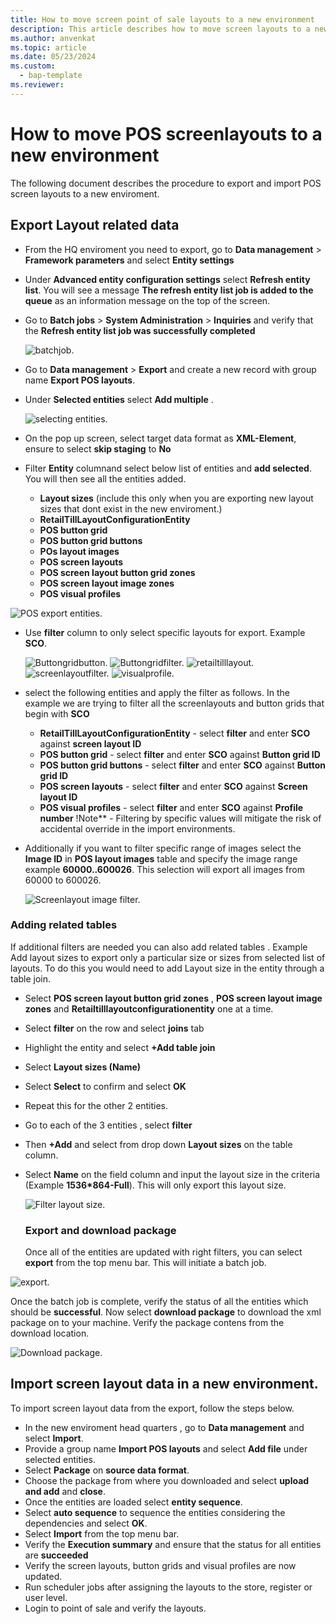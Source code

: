 ```yaml
---
title: How to move screen point of sale layouts to a new environment
description: This article describes how to move screen layouts to a new environment in the Microsoft Dynamics 365 Commerce.
ms.author: anvenkat 
ms.topic: article 
ms.date: 05/23/2024
ms.custom: 
  - bap-template
ms.reviewer:
---
```


# How to move POS screenlayouts to a new environment
The following document describes the procedure to export and import POS screen layouts to a new enviroment.

## Export Layout related data
- From the HQ enviroment you need to export, go to **Data management** > **Framework parameters** and select **Entity settings**
- Under **Advanced entity configuration settings** select **Refresh entity list**. You will see a message **The refresh entity list job is added to the queue** as an information message on the top of the screen.
- Go to **Batch jobs** > **System Administration** > **Inquiries** and verify that the **Refresh entity list job was successfully completed**
  
  ![batchjob.](media/batchjobentity.png)
  
- Go to **Data management** > **Export** and create a new record with group name  **Export POS layouts**.
- Under **Selected entities** select **Add multiple** .
  
  ![selecting entities.](media/selectentities.png)
  
- On the pop up screen, select target data format as **XML-Element**, ensure to select **skip staging** to **No**
- Filter **Entity** columnand select below list of entities and **add selected**. You will then see all the entities added.
    - **Layout sizes** (include this only when you are exporting new layout sizes that dont exist in the new enviroment.)
    - **RetailTillLayoutConfigurationEntity**
    - **POS button grid**
    - **POS button grid buttons**
    - **POs layout images**
    - **POS screen layouts**
    - **POS screen layout button grid zones**
    - **POS screen layout image zones**
    - **POS visual profiles**
      
 ![POS export entities.](media/POSexportedentities.png)
      
- Use **filter** column to only select specific layouts for export. Example **SCO**.

  ![Buttongridbutton.](media/buttongridbuttons.png)
  ![Buttongridfilter.](media/buttongridfilter.png)
  ![retailtilllayout.](media/retailtilllayout.png)
  ![screenlayoutfilter.](media/screenlayoutfilter.png)
  ![visualprofile.](media/visualprofilefilter.png)
  
- select the following entities and apply the filter as follows. In the example we are trying to filter all the screenlayouts and button grids that begin with **SCO**
    - **RetailTillLayoutConfigurationEntity** - select **filter** and enter **SCO** against **screen layout ID**
    - **POS button grid** - select **filter** and enter **SCO** against **Button grid ID** 
    - **POS button grid buttons** - select **filter** and enter **SCO** against **Button grid ID**
    - **POS screen layouts** - select **filter** and enter **SCO** against **Screen layout ID**
    - **POS visual profiles** - select **filter** and enter **SCO** against **Profile number**
!Note** - Filtering by specific values will mitigate the risk of accidental override in the import environments.

- Additionally if you want to filter specific range of images select the **Image ID** in **POS layout images** table and specify the image range example **60000..600026**.
   This selection will export all images from 60000 to 600026.

  ![Screenlayout image filter.](media/screenlayoutimagefilter.png)

### Adding related tables
If additional filters are needed you can also add related tables . Example Add layout sizes to export only a particular size or sizes from selected list of layouts.
To do this you would need to add Layout size in the entity through a table join.
- Select **POS screen layout button grid zones** , **POS screen layout image zones** and 
  **Retailtilllayoutconfigurationentity** one at a time.
- Select **filter** on the row and select **joins** tab
- Highlight the entity and select **+Add table join**
- Select **Layout sizes (Name)**
- Select **Select** to confirm and select **OK**
- Repeat this for the other 2 entities.
- Go to each of the 3 entities , select **filter**
- Then **+Add** and select from drop down **Layout sizes** on the table column.
- Select **Name** on the field column and input the layout size in the criteria (Example **1536*864-Full**). This will 
  only export this layout size.

  ![Filter layout size.](media/filterlayoutsizes.png)

  ### Export and download package
  Once all of the entities are updated with right filters, you can select **export** from the top menu bar. This will 
  initiate a batch job.

![export.](media/export.png)

  Once the batch job is complete, verify the status of all the entities which should be **successful**.
  Now select **download package** to download the xml package on to your machine. Verify the package contens from the 
  download location.
  
![Download package.](media/download-package.png)

  ## Import screen layout data in a new environment.
  To import screen layout data from the export, follow the steps below.
 - In the new enviroment head quarters , go to **Data management** and select **Import**.
 - Provide a group name **Import POS layouts** and select **Add file** under selected entities.
 - Select **Package** on **source data format**.
 - Choose the package from where you downloaded and select **upload and add** and **close**.
 - Once the entities are loaded select **entity sequence**.
 - Select **auto sequence** to sequence the entities considering the dependencies and select **OK**.
 - Select **Import** from the top menu bar.
 - Verify the **Execution summary** and ensure that the status for all entities are **succeeded**
 - Verify the screen layouts, button grids and visual profiles are now updated.
 - Run scheduler jobs after assigning the layouts to the store, register or user level.
 - Login to point of sale and verify the layouts.

    

  

  


  

  
  

    

    

    
    
    
